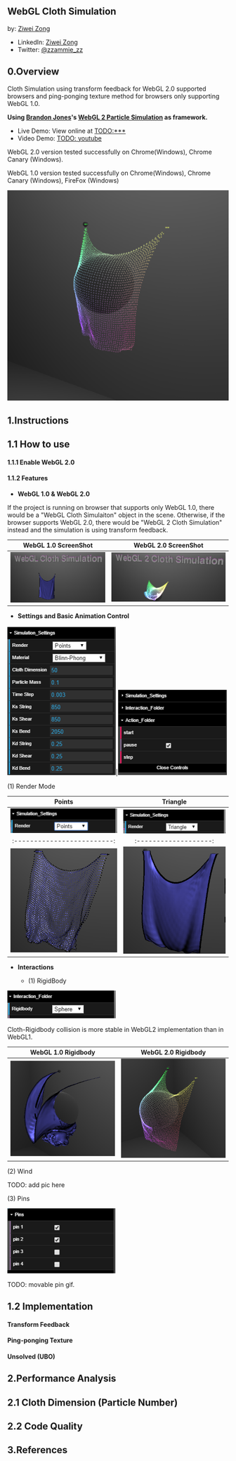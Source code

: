 WebGL Cloth Simulation
--------------------------------------------

by: [Ziwei Zong](https://www.ziweizong.com)

* LinkedIn: [Ziwei Zong](https://www.linkedin.com/in/ziweizong)
* Twitter:  [@zzammie_zz](https://twitter.com/zammie_zz)

0.Overview
--------------------------------------------

Cloth Simulation using transform feedback for WebGL 2.0 supported browsers and ping-ponging texture method for browsers only supporting WebGL 1.0.

**Using [Brandon Jones](https://github.com/toji)'s [WebGL 2 Particle Simulation](https://github.com/toji/webgl2-particles) as framework.**

* Live Demo: View online at [TODO:***]()
* Video Demo: [TODO: youtube]()

WebGL 2.0 version tested successfully on Chrome(Windows), Chrome Canary (Windows).

WebGL 1.0 version tested successfully on Chrome(Windows), Chrome Canary (Windows), FireFox (Windows)

![](Image/image.PNG)

1.Instructions
--------------------------------------------

## 1.1 How to use

#### 1.1.1 Enable WebGL 2.0

#### 1.1.2 Features

* **WebGL 1.0 & WebGL 2.0**

If the project is running on browser that supports only WebGL 1.0, there would be a "WebGL Cloth Simulaiton" object in the scene.
Otherwise, if the browser supports WebGL 2.0, there would be "WebGL 2 Cloth Simulation" instead and the simulation is using transform feedback.

|WebGL 1.0 ScreenShot		|WebGL 2.0 ScreenShot
|:-------------------------:|:-------------------:
|![](Image/WebGL1.PNG)		|![](Image/WebGL2.PNG)

* **Settings and Basic Animation Control**

![](Image/Settings.PNG)|![](Image/AnimationControl.PNG)

(1) Render Mode

|Points						|Triangle
|:-------------------------:|:-------------------:
|![](Image/SettingPoint.PNG)|![](Image/SettingTri.PNG)
|:-------------------------:|:-------------------:
|![](Image/Points.PNG)		|![](Image/Triangles.PNG)

* **Interactions**

	* (1) RigidBody

![](Image/RigidControl.PNG)

Cloth-Rigidbody collision is more stable in WebGL2 implementation than in WebGL1.

|WebGL 1.0 Rigidbody		|WebGL 2.0 Rigidbody 
|:-------------------------:|:-------------------:
|![](Image/Rigid1.PNG)		|![](Image/Rigid2.PNG)

(2) Wind

TODO: add pic here

(3) Pins

![](Image/Pins.PNG)

TODO: movable pin gif.

## 1.2 Implementation

#### Transform Feedback

#### Ping-ponging Texture

#### Unsolved (UBO)

2.Performance Analysis
--------------------------------------------

## 2.1 Cloth Dimension (Particle Number)

## 2.2 Code Quality

3.References
--------------------------------------------